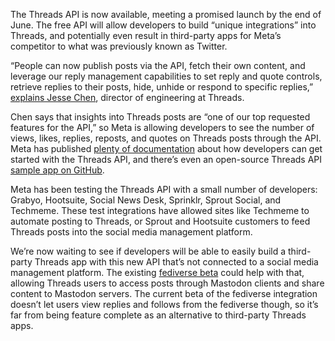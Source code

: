 The Threads API is now available, meeting a promised launch by the end of June. The free API will allow developers to build “unique integrations” into Threads, and potentially even result in third-party apps for Meta’s competitor to what was previously known as Twitter.

“People can now publish posts via the API, fetch their own content, and leverage our reply management capabilities to set reply and quote controls, retrieve replies to their posts, hide, unhide or respond to specific replies,” [explains Jesse Chen](https://developers.facebook.com/blog/post/2024/06/18/the-threads-api-is-finally-here/), director of engineering at Threads.

Chen says that insights into Threads posts are “one of our top requested features for the API,” so Meta is allowing developers to see the number of views, likes, replies, reposts, and quotes on Threads posts through the API. Meta has published [plenty of documentation](https://developers.facebook.com/docs/threads) about how developers can get started with the Threads API, and there’s even an open-source Threads API [sample app on GitHub](https://github.com/fbsamples/threads_api?fbclid=IwZXh0bgNhZW0CMTEAAR1q2XtCaLzb_FGlUAR_NNZCQIpHojTsc6FtjmKUSMznYTDEQO1npDqlF3s_aem_i29bjVk_e0o0fKGexNZdQA).

Meta has been testing the Threads API with a small number of developers: Grabyo, Hootsuite, Social News Desk, Sprinklr, Sprout Social, and Techmeme. These test integrations have allowed sites like Techmeme to automate posting to Threads, or Sprout and Hootsuite customers to feed Threads posts into the social media management platform.

We’re now waiting to see if developers will be able to easily build a third-party Threads app with this new API that’s not connected to a social media management platform. The existing [fediverse beta](/2024/3/21/24107881/threads-fediverse-beta-launch-mastodon) could help with that, allowing Threads users to access posts through Mastodon clients and share content to Mastodon servers. The current beta of the fediverse integration doesn’t let users view replies and follows from the fediverse though, so it’s far from being feature complete as an alternative to third-party Threads apps.
